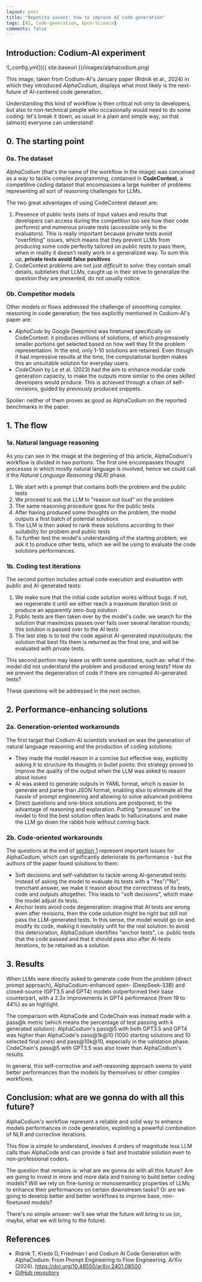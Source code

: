 ```yaml
---
layout: post
title: "Repetita iuvant: how to improve AI code generation"
tags: [AI, Code-generation, Open-Science]
comments: false
---
```


## Introduction: Codium-AI experiment

![_config.yml]({{ site.baseurl }}/images/alphacodium.png)

This image, taken from Codium-AI's January paper (Ridnik et al., 2024) in which they introduced _AlphaCodium_, displays what most likely is the next-future of AI-centered code generation.

Understanding this kind of workflow is then critical not only to developers, but also to non-technical people who occasionally would need to do some coding: let's break it down, as usual in a plain and simple way, so that (almost) everyone can understand!

## 0. The starting point

### 0a. The dataset

_AlphaCodium_ (that's the name of the workflow in the image) was conceived as a way to tackle complex programming, contained in **CodeContest**, a competitive coding dataset that encompasses a large number of problems representing all sort of reasoning challenges for LLMs.

The two great advantages of using CodeContest dataset are:

1. Presence of public tests (sets of input values and results that developers can access during the competition too see how their code performs) and numerous private tests (accessible only to the evaluators). This is really important because private tests avoid "overfitting" issues, which means that they prevent LLMs from producing some code perfectly tailored on public tests to pass them, when in reality it doesn't really work in a generalized way. To sum this up, **private tests avoid false positives**
2. CodeContest problems are not just _difficult to solve_: they contain small details, subtleties that LLMs, caught up in their strive to generalize the question they are presented, do not usually notice.

### 0b. Competitor models

Other models or flows addressed the challenge of smoothing complex reasoning in code generation; the two explicitly mentioned in Codium-AI's paper are: 

- _AlphaCode_ by Google Deepmind was finetuned specifically on CodeContest: it produces millions of solutions, of which progressively smaller portions get selected based on how well they fit the problem representation. In the end, only 1-10 solutions are retained. Even though it had impressive results at the time, the computational burden makes this an unsuitable solution for everyday users.
- _CodeChain_ by Le et al. (2023) had the aim to enhance modular code generation capacity, to make the outputs more similar to the ones skilled developers would produce. This is achieved through a chain of self-revisions, guided by previously produced snippets.

Spoiler: neither of them proves as good as AlphaCodium on the reported benchmarks in the paper.

## 1. The flow

### 1a. Natural language reasoning

As you can see in the image at the beginning of this article, AlphaCodium's workflow is divided in two portions. The first one encompasses thought processes in which mostly natural language is involved, hence we could call it the _Natural Language Reasoning (NLR)_ phase.

1. We start with a prompt that contains both the problem and the public tests
2. We proceed to ask the LLM to "reason out loud" on the problem 
3. The same reasoning procedure goes for the public tests
4. After having produced some thoughts on the problem, the model outputs a first batch of potential solutions
5. The LLM is then asked to rank these solutions according to their suitability for problem and public tests
6. To further test the model's understanding of the starting problem, we ask it to produce other tests, which we will be using to evaluate the code solutions performances.

### 1b. Coding test iterations

The second portion includes actual code execution and evaluation with public and AI-generated tests: 

1. We make sure that the initial code solution works without bugs: if not, we regenerate it until we either reach a maximum iteration limit or produce an apparently zero-bug solution
2. Public tests are then taken over by the model's code: we search for the solution that maximizes passes over fails over several iteration rounds; this solution is passed over to the AI tests
3. The last step is to test the code against AI-generated input/outputs: the solution that best fits them is returned as the final one, and will be evaluated with private tests.

This second portion may leave us with some questions, such as: what if the model did not understand the problem and produced wrong tests? How do we prevent the degeneration of code if there are corrupted AI-generated tests? 

These questions will be addressed in the next section. 

## 2. Performance-enhancing solutions

### 2a. Generation-oriented workarounds

The first target that Codium-AI scientists worked on was the generation of natural language reasoning and the production of coding solutions:

- They made the model reason in a concise but effective way, explicitly asking it to structure its thoughts in bullet points: this strategy proved to improve the quality of the output when the LLM was asked to reason about issues
- AI was asked to generate outputs in YAML format, which is easier to generate and parse than JSON format, enabling also to eliminate all the hassle of prompt engineering and allowing to solve advanced problems
- Direct questions and one-block solutions are postponed, to the advantage of reasoning and exploration. Putting "pressure" on the model to find the best solution often leads to hallucinations and make the LLM go down the rabbit hole without coming back.

### 2b. Code-oriented workarounds

The questions at the end of [section 1](#1b-coding-test-iterations) represent important issues for AlphaCodium, which can significantly deteriorate its performance - but the authors of the paper found solutions to them:

- Soft decisions and self-validation to tackle wrong AI-generated tests: instead of asking the model to evaluate its tests with a "Yes"/"No", trenchant answer, we make it reason about the correctness of its tests, code and outputs altogether. This leads to "soft decisions", which make the model adjust its tests.
- Anchor tests avoid code degeneration: imagine that AI tests are wrong even after revisions, then the code solution might be right but still not pass the LLM-generated tests. In this sense, the model would go on and modify its code, making it inevitably unfit for the real solution: to avoid this deterioration, AlphaCodium identifies "anchor tests", i.e. public tests that the code passed and that it should pass also after AI-tests iterations, to be retained as a solution.

## 3. Results

When LLMs were directly asked to generate code from the problem (direct prompt approach), AlphaCodium-enhanced open- (DeepSeek-33B) and closed-source (GPT3.5 and GPT4) models outperformed their base counterpart, with a 2.3x improvements in GPT4 performance (from 19 to 44%) as an highlight.

The comparison with AlphaCode and CodeChain was instead made with a pass@k metric (which means the percentage of test passing with k generated solution): AlphaCodium's pass@5 with both GPT3.5 and GPT4 was higher than AlphaCode's pass@1k@10 (1000 starting solutions and 10 selected final ones) and pass@10k@10, especially in the validation phase. CodeChain's pass@5 with GPT3.5 was also lower than AlphaCodium's results.

In general, this self-corrective and self-reasoning approach seems to yield better performances than the models by themselves or other complex workflows.

## Conclusion: what are we gonna do with all this future?

AlphaCodium's workflow represent a reliable and solid way to enhance models performances in code generation, exploiting a powerful combination of NLR and corrective iterations.

This flow is simple to understand, involves 4 orders of magnitude less LLM calls than AlphaCode and can provide a fast and trustable solution even to non-professional coders.

The question that remains is: what are we gonna do with all this future? Are we going to invest in more and more data and training to build better coding models? Will we rely on fine-tuning or monosemanticy properties of LLMs to enhance their performances on certain downstream tasks? Or are we going to develop better and better workflows to improve base, non-finetuned models? 

There's no simple answer: we'll see what the future will bring to us (or, maybe, what we will bring to the future).

## References

- Ridnik T, Kredo D, Friedman I and Codium AI Code Generation with AlphaCodium: From Prompt Engineering to Flow Engineering. ArXiv (2024). https://doi.org/10.48550/arXiv.2401.08500
- [GitHub repository](https://github.com/Codium-ai/AlphaCodium)
